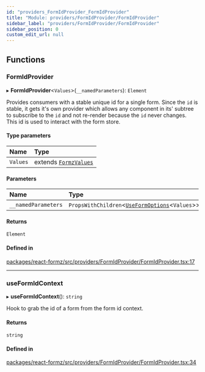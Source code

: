 ```yaml
---
id: "providers_FormIdProvider_FormIdProvider"
title: "Module: providers/FormIdProvider/FormIdProvider"
sidebar_label: "providers/FormIdProvider/FormIdProvider"
sidebar_position: 0
custom_edit_url: null
---
```


## Functions

### FormIdProvider

▸ **FormIdProvider**<`Values`\>(`__namedParameters`): `Element`

Provides consumers with a stable unique id for a
single form. Since the `id` is stable, it gets it's
own provider which allows any component in its' subtree
to subscribe to the `id` and not re-render because the
`id` never changes. This id is used to interact with the
form store.

#### Type parameters

| Name | Type |
| :------ | :------ |
| `Values` | extends [`FormzValues`](types_form.md#formzvalues) |

#### Parameters

| Name | Type |
| :------ | :------ |
| `__namedParameters` | `PropsWithChildren`<[`UseFormOptions`](../interfaces/hooks_forms_useForm.UseFormOptions.md)<`Values`\>\> |

#### Returns

`Element`

#### Defined in

[packages/react-formz/src/providers/FormIdProvider/FormIdProvider.tsx:17](https://github.com/ZerryStack/react-formz/blob/main/packages/react-formz/src/providers/FormIdProvider/FormIdProvider.tsx#L17)

___

### useFormIdContext

▸ **useFormIdContext**(): `string`

Hook to grab the id of a form from the form id context.

#### Returns

`string`

#### Defined in

[packages/react-formz/src/providers/FormIdProvider/FormIdProvider.tsx:34](https://github.com/ZerryStack/react-formz/blob/main/packages/react-formz/src/providers/FormIdProvider/FormIdProvider.tsx#L34)
